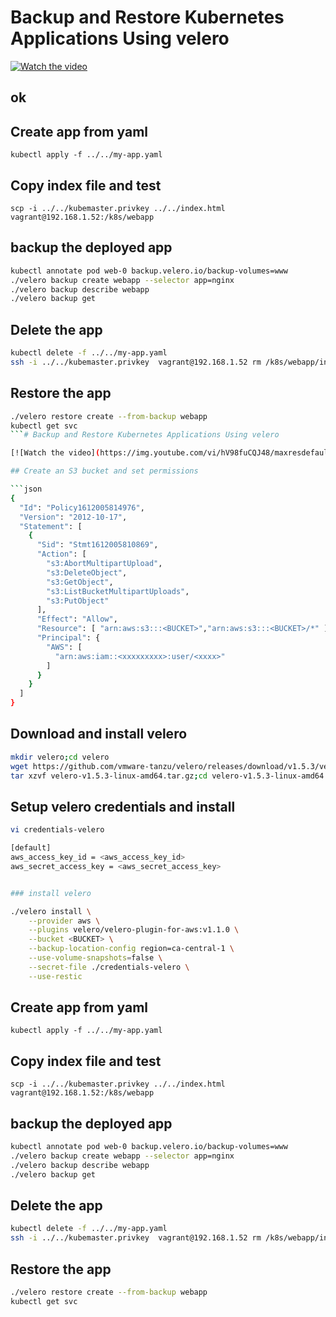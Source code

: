 # Backup and Restore Kubernetes Applications Using velero

[![Watch the video](https://img.youtube.com/vi/hV98fuCQJ48/maxresdefault.jpg)](https://youtu.be/hV98fuCQJ48)


## ok
## Create app from yaml

`kubectl apply -f ../../my-app.yaml`

## Copy index file and test
`scp -i ../../kubemaster.privkey ../../index.html  vagrant@192.168.1.52:/k8s/webapp`

## backup the deployed app
```bash
kubectl annotate pod web-0 backup.velero.io/backup-volumes=www
./velero backup create webapp --selector app=nginx
./velero backup describe webapp
./velero backup get
```

## Delete the app
```bash
kubectl delete -f ../../my-app.yaml
ssh -i ../../kubemaster.privkey  vagrant@192.168.1.52 rm /k8s/webapp/index.html
```
## Restore the app
```bash
./velero restore create --from-backup webapp
kubectl get svc
```# Backup and Restore Kubernetes Applications Using velero

[![Watch the video](https://img.youtube.com/vi/hV98fuCQJ48/maxresdefault.jpg)](https://youtu.be/hV98fuCQJ48)

## Create an S3 bucket and set permissions

```json
{
  "Id": "Policy1612005814976",
  "Version": "2012-10-17",
  "Statement": [
    {
      "Sid": "Stmt1612005810869",
      "Action": [
        "s3:AbortMultipartUpload",
        "s3:DeleteObject",
        "s3:GetObject",
        "s3:ListBucketMultipartUploads",
        "s3:PutObject"
      ],
      "Effect": "Allow",
      "Resource": [ "arn:aws:s3:::<BUCKET>","arn:aws:s3:::<BUCKET>/*" ],
      "Principal": {
        "AWS": [
          "arn:aws:iam::<xxxxxxxxx>:user/<xxxx>"
        ]
      }
    }
  ]
}
```

## Download and install velero

```bash
mkdir velero;cd velero
wget https://github.com/vmware-tanzu/velero/releases/download/v1.5.3/velero-v1.5.3-linux-amd64.tar.gz
tar xzvf velero-v1.5.3-linux-amd64.tar.gz;cd velero-v1.5.3-linux-amd64
```

## Setup velero credentials and install

```bash
vi credentials-velero

[default]
aws_access_key_id = <aws_access_key_id>
aws_secret_access_key = <aws_secret_access_key>


### install velero

./velero install \
    --provider aws \
    --plugins velero/velero-plugin-for-aws:v1.1.0 \
    --bucket <BUCKET> \
    --backup-location-config region=ca-central-1 \
    --use-volume-snapshots=false \
    --secret-file ./credentials-velero \
    --use-restic
```
## Create app from yaml

`kubectl apply -f ../../my-app.yaml`

## Copy index file and test
`scp -i ../../kubemaster.privkey ../../index.html  vagrant@192.168.1.52:/k8s/webapp`

## backup the deployed app
```bash
kubectl annotate pod web-0 backup.velero.io/backup-volumes=www
./velero backup create webapp --selector app=nginx
./velero backup describe webapp
./velero backup get
```

## Delete the app
```bash
kubectl delete -f ../../my-app.yaml
ssh -i ../../kubemaster.privkey  vagrant@192.168.1.52 rm /k8s/webapp/index.html
```
## Restore the app
```bash
./velero restore create --from-backup webapp
kubectl get svc
```